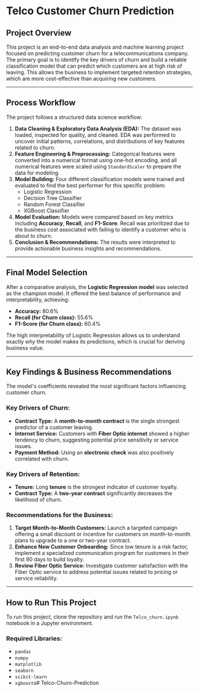 # Telco Customer Churn Prediction

## Project Overview
This project is an end-to-end data analysis and machine learning project focused on predicting customer churn for a telecommunications company. The primary goal is to identify the key drivers of churn and build a reliable classification model that can predict which customers are at high risk of leaving. This allows the business to implement targeted retention strategies, which are more cost-effective than acquiring new customers.

---

## Process Workflow
The project follows a structured data science workflow:
1.  **Data Cleaning & Exploratory Data Analysis (EDA):** The dataset was loaded, inspected for quality, and cleaned. EDA was performed to uncover initial patterns, correlations, and distributions of key features related to churn.
2.  **Feature Engineering & Preprocessing:** Categorical features were converted into a numerical format using one-hot encoding, and all numerical features were scaled using `StandardScaler` to prepare the data for modeling.
3.  **Model Building:** Four different classification models were trained and evaluated to find the best performer for this specific problem:
    * Logistic Regression
    * Decision Tree Classifier
    * Random Forest Classifier
    * XGBoost Classifier
4.  **Model Evaluation:** Models were compared based on key metrics including **Accuracy**, **Recall**, and **F1-Score**. Recall was prioritized due to the business cost associated with failing to identify a customer who is about to churn.
5.  **Conclusion & Recommendations:** The results were interpreted to provide actionable business insights and recommendations.

---

## Final Model Selection
After a comparative analysis, the **Logistic Regression model** was selected as the champion model. It offered the best balance of performance and interpretability, achieving:
* **Accuracy:** 80.6%
* **Recall (for Churn class):** 55.6%
* **F1-Score (for Churn class):** 60.4%

The high interpretability of Logistic Regression allows us to understand exactly *why* the model makes its predictions, which is crucial for deriving business value.

---

## Key Findings & Business Recommendations

The model's coefficients revealed the most significant factors influencing customer churn.

### Key Drivers of Churn:
* **Contract Type:** A **month-to-month contract** is the single strongest predictor of a customer leaving.
* **Internet Service:** Customers with **Fiber Optic internet** showed a higher tendency to churn, suggesting potential price sensitivity or service issues.
* **Payment Method:** Using an **electronic check** was also positively correlated with churn.

### Key Drivers of Retention:
* **Tenure:** Long **tenure** is the strongest indicator of customer loyalty.
* **Contract Type:** A **two-year contract** significantly decreases the likelihood of churn.



### Recommendations for the Business:
1.  **Target Month-to-Month Customers:** Launch a targeted campaign offering a small discount or incentive for customers on month-to-month plans to upgrade to a one or two-year contract.
2.  **Enhance New Customer Onboarding:** Since low tenure is a risk factor, implement a specialized communication program for customers in their first 90 days to build loyalty.
3.  **Review Fiber Optic Service:** Investigate customer satisfaction with the Fiber Optic service to address potential issues related to pricing or service reliability.

---

## How to Run This Project
To run this project, clone the repository and run the `Telco_churn.ipynb` notebook in a Jupyter environment.

### Required Libraries:
* `pandas`
* `numpy`
* `matplotlib`
* `seaborn`
* `scikit-learn`
* `xgboost`s#   T e l c o - C h u r n - P r e d i c t i o n  
 